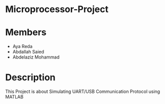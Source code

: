 # Microprocessor-Project

# Members
- Aya Reda
- Abdallah Saied
- Abdelaziz Mohammad

# Description
This Project is about Simulating UART/USB Communication Protocol using MATLAB
